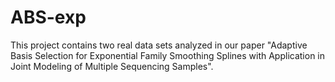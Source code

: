 # ABS-exp

This project contains two real data sets analyzed in our paper "Adaptive Basis Selection for Exponential Family Smoothing Splines with Application in Joint Modeling of Multiple Sequencing Samples".
